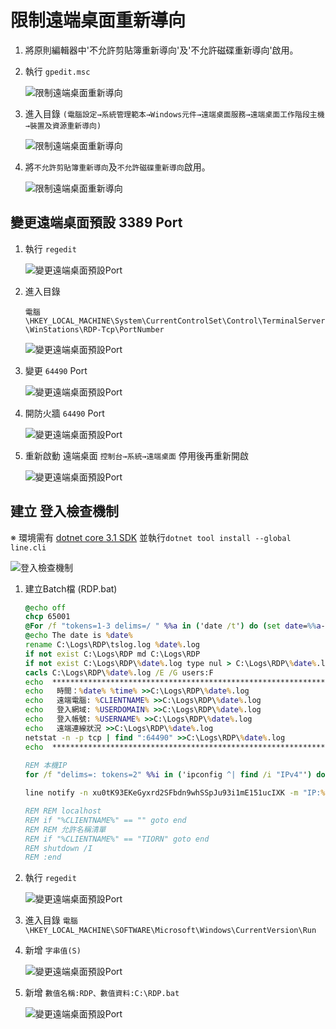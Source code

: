 
<!-- ![](https://github.com/wdwd2233/Notes/blob/master/Windows/img/XAMPP.png?raw=true) -->


# 限制遠端桌面重新導向

1. 將原則編輯器中'不允許剪貼簿重新導向'及'不允許磁碟重新導向'啟用。


2. 執行 `gpedit.msc`

	![限制遠端桌面重新導向](https://github.com/wdwd2233/Notes/blob/master/Windows/img/1583207309627.jpg?raw=true)


3. 進入目錄 
	`(電腦設定→系統管理範本→Windows元件→遠端桌面服務→遠端桌面工作階段主機→裝置及資源重新導向)`

	![限制遠端桌面重新導向](https://github.com/wdwd2233/Notes/blob/master/Windows/img/1583207018446.jpg?raw=true)


4. 將`不允許剪貼簿重新導向`及`不允許磁碟重新導向`啟用。

	![限制遠端桌面重新導向](https://github.com/wdwd2233/Notes/blob/master/Windows/img/1583207365635.jpg?raw=true)


## 變更遠端桌面預設 3389 Port

1. 執行 `regedit`

	![變更遠端桌面預設Port](https://github.com/wdwd2233/Notes/blob/master/Windows/img/1583207839262.jpg?raw=true)

2. 進入目錄

	`電腦\HKEY_LOCAL_MACHINE\System\CurrentControlSet\Control\TerminalServer\WinStations\RDP-Tcp\PortNumber`

	![變更遠端桌面預設Port](https://github.com/wdwd2233/Notes/blob/master/Windows/img/1583172916097.jpg?raw=true)

3. 變更 `64490` Port

	![變更遠端桌面預設Port](https://github.com/wdwd2233/Notes/blob/master/Windows/img/1583208178369.jpg?raw=true)

4. 開防火牆 `64490` Port

	![變更遠端桌面預設Port](https://github.com/wdwd2233/Notes/blob/master/Windows/img/1583208267073.jpg?raw=true)

5. 重新啟動 遠端桌面 `控制台→系統→遠端桌面` 停用後再重新開啟
 
	![變更遠端桌面預設Port](https://github.com/wdwd2233/Notes/blob/master/Windows/img/1583215454183.jpg?raw=true)

## 建立 登入檢查機制

※ 環境需有 [dotnet core 3.1 SDK](https://dotnet.microsoft.com/download) 並執行`dotnet tool install --global line.cli`

![登入檢查機制](https://github.com/wdwd2233/Notes/blob/master/Windows/img/1583228889304.jpg?raw=true)

1. 建立Batch檔 (RDP.bat)

	```bat
	@echo off
	chcp 65001
	@For /f "tokens=1-3 delims=/ " %%a in ('date /t') do (set date=%%a-%%b-%%c)
	@echo The date is %date%
	rename C:\Logs\RDP\tslog.log %date%.log
	if not exist C:\Logs\RDP md C:\Logs\RDP
	if not exist C:\Logs\RDP\%date%.log type nul > C:\Logs\RDP\%date%.log
	cacls C:\Logs\RDP\%date%.log /E /G users:F
	echo  ********************************************************************* >>C:\Logs\RDP\%date%.log
	echo   時間：%date% %time% >>C:\Logs\RDP\%date%.log
	echo   遠端電腦: %CLIENTNAME% >>C:\Logs\RDP\%date%.log
	echo   登入網域: %USERDOMAIN% >>C:\Logs\RDP\%date%.log
	echo   登入帳號: %USERNAME% >>C:\Logs\RDP\%date%.log
	echo   遠端連線狀況 >>C:\Logs\RDP\%date%.log
	netstat -n -p tcp | find ":64490" >>C:\Logs\RDP\%date%.log
	echo  ********************************************************************* >>C:\Logs\RDP\%date%.log
		
	REM 本機IP
	for /f "delims=: tokens=2" %%i in ('ipconfig ^| find /i "IPv4"') do set IP=%%i 
	
	line notify -n xu0tK93EKeGyxrd2SFbdn9whSSpJu93i1mE151ucIXK -m "IP:%IP% ,遠端電腦:%CLIENTNAME%, 登入帳號: %USERNAME%"
	
	REM REM localhost
	REM if "%CLIENTNAME%" == "" goto end	
	REM REM 允許名稱清單
	REM if "%CLIENTNAME%" == "TIORN" goto end	
	REM shutdown /I	
	REM :end
	```

2. 執行 `regedit`

	![變更遠端桌面預設Port](https://github.com/wdwd2233/Notes/blob/master/Windows/img/1583207839262.jpg?raw=true)

3. 進入目錄 `電腦\HKEY_LOCAL_MACHINE\SOFTWARE\Microsoft\Windows\CurrentVersion\Run`

4. 新增 `字串值(S)`

	![變更遠端桌面預設Port](https://github.com/wdwd2233/Notes/blob/master/Windows/img/1583219612623.jpg?raw=true)
	

4. 新增 `數值名稱:RDP、數值資料:C:\RDP.bat`

	![變更遠端桌面預設Port](https://github.com/wdwd2233/Notes/blob/master/Windows/img/1583173669649.jpg?raw=true)
